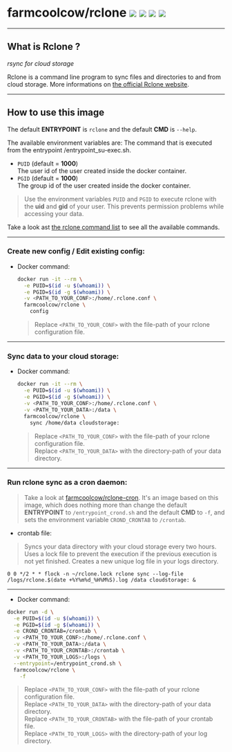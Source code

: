 # farmcoolcow/rclone ![](https://images.microbadger.com/badges/version/farmcoolcow/rclone.svg) ![](https://images.microbadger.com/badges/commit/farmcoolcow/rclone.svg) ![](https://images.microbadger.com/badges/image/farmcoolcow/rclone.svg) ![](https://images.microbadger.com/badges/license/farmcoolcow/rclone.svg)

---

## What is Rclone ?

*rsync for cloud storage*

Rclone is a command line program to sync files and directories to and from cloud storage.
More informations on [the official Rclone website](http://rclone.org/).

---

## How to use this image

The default **ENTRYPOINT** is ```rclone``` and the default **CMD** is ```--help```.

The available environment variables are:
    The command that is executed from the entrypoint /entrypoint_su-exec.sh.
  * ```PUID``` (default = **1000**)  
    The user id of the user created inside the docker container.
  * ```PGID``` (default = **1000**)  
    The group id of the user created inside the docker container.

  > Use the environment variables ```PUID``` and ```PGID``` to execute rclone with the **uid** and **gid** of your user. This prevents permission problems while accessing your data.

Take a look ast [the rclone command list](http://rclone.org/commands/) to see all the available commands.

---

### Create new config / Edit existing config:

* Docker command:

  ```sh
  docker run -it --rm \
    -e PUID=$(id -u $(whoami)) \
    -e PGID=$(id -g $(whoami)) \
    -v <PATH_TO_YOUR_CONF>:/home/.rclone.conf \
    farmcoolcow/rclone \
      config
  ```
  
  > Replace ```<PATH_TO_YOUR_CONF>``` with the file-path of your rclone configuration file.

---

### Sync data to your cloud storage:

* Docker command:

  ```sh
  docker run -it --rm \
    -e PUID=$(id -u $(whoami)) \
    -e PGID=$(id -g $(whoami)) \
    -v <PATH_TO_YOUR_CONF>:/home/.rclone.conf \
    -v <PATH_TO_YOUR_DATA>:/data \
    farmcoolcow/rclone \
      sync /home/data cloudstorage:
  ```
  
  > Replace ```<PATH_TO_YOUR_CONF>``` with the file-path of your rclone configuration file.  
  > Replace ```<PATH_TO_YOUR_DATA>``` with the directory-path of your data directory.

---

### Run rclone sync as a cron daemon:

  > Take a look at [farmcoolcow/rclone-cron](https://hub.docker.com/r/farmcoolcow/rclone-cron). It's an image based on this image, which does nothing more than change the default **ENTRYPOINT** to ```/entrypoint_crond.sh``` and the default **CMD** to ```-f```, and sets the environment variable ```CROND_CRONTAB``` to ```/crontab```.

  * crontab file:
  
  > Syncs your data directory with your cloud storage every two hours. Uses a lock file to prevent the execution if the previous execution is not yet finished. Creates a new unique log file in your logs directory.
  
  ```crontab
  0 0 */2 * * flock -n ~/rclone.lock rclone sync --log-file /logs/rclone.$(date +%Y%m%d_%H%M%S).log /data cloudstorage: &
  ```
  
  ---
  
  * Docker command:

  ```sh
  docker run -d \
    -e PUID=$(id -u $(whoami)) \
    -e PGID=$(id -g $(whoami)) \
    -e CROND_CRONTAB=/crontab \
    -v <PATH_TO_YOUR_CONF>:/home/.rclone.conf \
    -v <PATH_TO_YOUR_DATA>:/data \
    -v <PATH_TO_YOUR_CRONTAB>:/crontab \
    -v <PATH_TO_YOUR_LOGS>:/logs \
    --entrypoint=/entrypoint_crond.sh \
    farmcoolcow/rclone \
      -f
  ```
  
  > Replace ```<PATH_TO_YOUR_CONF>``` with the file-path of your rclone configuration file.  
  > Replace ```<PATH_TO_YOUR_DATA>``` with the directory-path of your data directory.  
  > Replace ```<PATH_TO_YOUR_CRONTAB>``` with the file-path of your crontab file.  
  > Replace ```<PATH_TO_YOUR_LOGS>``` with the directory-path of your log directory.
